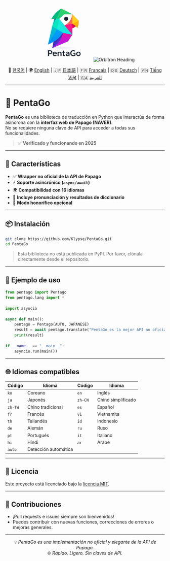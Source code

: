 <div align="center">

<img src="https://raw.githubusercontent.com/Klypse/PentaGo/main/assets/pentago-logo.png" width="180" alt="PentaGo Logo" />

<img src="https://readme-typing-svg.demolab.com?font=Orbitron&size=30&duration=3000&pause=1000&color=00FFFF&center=true&vCenter=true&width=800&lines=PentaGo+-+Async+Papago+Unofficial+API" alt="Orbitron Heading" />

📘 [한국어](./README.md) | 🌍 [English](./README_en.md) | 🇯🇵 [日本語](./README_ja.md) | 🇫🇷 [Français](./README_fr.md) | 🇩🇪 [Deutsch](./README_de.md) | 🇻🇳 [Tiếng Việt](./README_vi.md) | 🇸🇦 [العربية](./README_ar.md)

</div>

---

# 🧠 PentaGo

**PentaGo** es una biblioteca de traducción en Python que interactúa de forma asíncrona con la **interfaz web de Papago (NAVER)**.  
No se requiere ninguna clave de API para acceder a todas sus funcionalidades.

> ✅ **Verificado y funcionando en 2025**

---

## 🚀 Características

- ✅ **Wrapper no oficial de la API de Papago**
- ⚡ **Soporte asincrónico (`async/await`)**
- 🌍 **Compatibilidad con 16 idiomas**
- 💬 **Incluye pronunciación y resultados de diccionario**
- 🙇 **Modo honorífico opcional**

---

## 📦 Instalación

```bash
git clone https://github.com/Klypse/PentaGo.git
cd PentaGo
```

> Esta biblioteca no está publicada en PyPI. Por favor, clónala directamente desde el repositorio.

---

## 🧪 Ejemplo de uso

```python
from pentago import Pentago
from pentago.lang import *

import asyncio

async def main():
    pentago = Pentago(AUTO, JAPANESE)
    result = await pentago.translate("PentaGo es la mejor API no oficial de Papago en 2025.", honorific=True)
    print(result)

if __name__ == "__main__":
    asyncio.run(main())
```

---

## 🌐 Idiomas compatibles

| Código | Idioma          | Código | Idioma          |
|--------|------------------|--------|------------------|
| `ko`   | Coreano          | `en`   | Inglés           |
| `ja`   | Japonés          | `zh-CN`| Chino simplificado |
| `zh-TW`| Chino tradicional| `es`   | Español          |
| `fr`   | Francés          | `vi`   | Vietnamita       |
| `th`   | Tailandés        | `id`   | Indonesio        |
| `de`   | Alemán           | `ru`   | Ruso             |
| `pt`   | Portugués        | `it`   | Italiano         |
| `hi`   | Hindi            | `ar`   | Árabe            |
| `auto` | Detección automática |    |                  |

---

## 📄 Licencia

Este proyecto está licenciado bajo la [licencia MIT](LICENSE).

---

## 🤝 Contribuciones

- ¡Pull requests e issues siempre son bienvenidos!
- Puedes contribuir con nuevas funciones, correcciones de errores o mejoras generales.

---

<div align="center">

💡 _PentaGo es una implementación no oficial y elegante de la API de Papago._  
🌐 _Rápido. Ligero. Sin claves de API._

</div>
